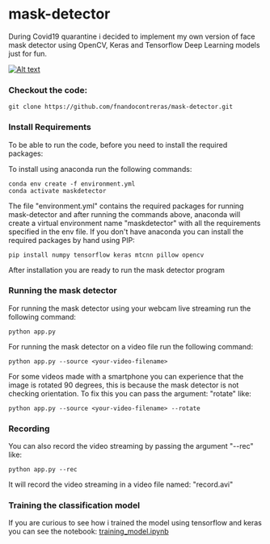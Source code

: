 # mask-detector
During Covid19 quarantine i decided to implement my own version of face mask detector using OpenCV, Keras and Tensorflow Deep Learning models just for fun.

[![Alt text](https://img.youtube.com/vi/GhPpzQR-WAI/0.jpg)](https://www.youtube.com/watch?v=GhPpzQR-WAI)


### Checkout the code:
```
git clone https://github.com/fnandocontreras/mask-detector.git
```

### Install Requirements

To be able to run the code, before you need to install the required packages:

To install using anaconda run the following commands:

```
conda env create -f environment.yml
conda activate maskdetector
```
The file "environment.yml" contains the required packages for running mask-detector and after running the commands above, anaconda will create a virtual environment name "maskdetector" with all the requirements specified in the env file. If you don't have anaconda you can install the required packages by hand using PIP:
```
pip install numpy tensorflow keras mtcnn pillow opencv
```

After installation you are ready to run the mask detector program

### Running the mask detector

For running the mask detector using your webcam live streaming run the following command:
```
python app.py
```


For running the mask detector on a video file run the following command:
```
python app.py --source <your-video-filename>
```

For some videos made with a smartphone you can experience that the image is rotated 90 degrees, this is because the mask detector is not checking orientation. To fix this you can pass the argument: "rotate" like:

```
python app.py --source <your-video-filename> --rotate
```



### Recording

You can also record the video streaming by passing the argument "--rec" like:

```
python app.py --rec
```
It will record the video streaming in a video file named: "record.avi"


### Training the classification model

If you are curious to see how i trained the model using tensorflow and keras you can see the notebook: [training_model.ipynb](training_model.ipynb)
